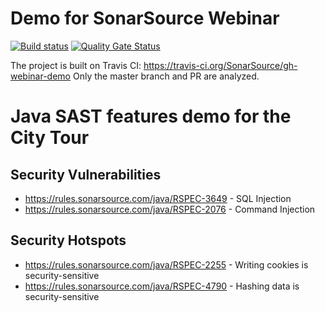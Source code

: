 # Demo for SonarSource Webinar

[![Build status](https://travis-ci.org/SonarSource/gh-webinar-demo.svg?branch=master)](https://travis-ci.org/SonarSource/gh-webinar-demo) [![Quality Gate Status](https://next.sonarqube.com/sonarqube/api/project_badges/measure?project=com.sonarsource%3Agh-webinar-demo&metric=alert_status)](https://next.sonarqube.com/sonarqube/dashboard?id=com.sonarsource%3Agh-webinar-demo)

The project is built on Travis CI: https://travis-ci.org/SonarSource/gh-webinar-demo
Only the master branch and PR are analyzed.

# Java SAST features demo for the City Tour

## Security Vulnerabilities

* https://rules.sonarsource.com/java/RSPEC-3649 - SQL Injection
* https://rules.sonarsource.com/java/RSPEC-2076 - Command Injection

## Security Hotspots

* https://rules.sonarsource.com/java/RSPEC-2255 - Writing cookies is security-sensitive
* https://rules.sonarsource.com/java/RSPEC-4790 - Hashing data is security-sensitive
